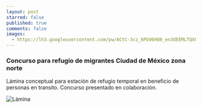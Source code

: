 ```yaml
---
layout: post
starred: false
published: true
comments: false
images:
  - https://lh3.googleusercontent.com/pw/ACtC-3cz_6Pb06HO8_en3dEEMLTQXCVY492noGoZU5kcSfAu3evM_Uk_Qo2WCyJkDmT84wHjiAJUXSECpj4udki2jpaUEiiekvaLmHYTPAd3CuUgh9ntQkzVlwEzmWE_Ur8rEGcQgvFAzW3Pifc3kz0JCS7F0w=w1337-h954-no?authuser=1
---
```


### Concurso para refugio de migrantes Ciudad de México zona norte
Lámina conceptual para estación de refugio temporal en beneficio de personas en transito. Concurso presentado en colaboración.

![Lámina]({{page.images[0]}})
